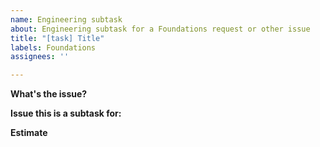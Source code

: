 ```yaml
---
name: Engineering subtask
about: Engineering subtask for a Foundations request or other issue
title: "[task] Title"
labels: Foundations
assignees: ''

---
```


**What's the issue?**
<description>

**Issue this is a subtask for:**
<issue number>

**Estimate**
